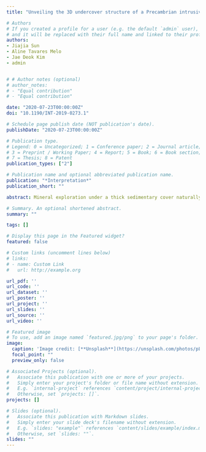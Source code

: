 ```yaml
---
title: "Unveiling the 3D undercover structure of a Precambrian intrusive complex by integrating airborne magnetic and gravity gradient data into 3D quasi-geology model building"

# Authors
# If you created a profile for a user (e.g. the default `admin` user), write the username (folder name) here
# and it will be replaced with their full name and linked to their profile.
authors:
- Jiajia Sun
- Aline Tavares Melo
- Jae Deok Kim
- admin


# # Author notes (optional)
# author_notes:
# - "Equal contribution"
# - "Equal contribution"

date: "2020-07-23T00:00:00Z"
doi: "10.1190/INT-2019-0273.1"

# Schedule page publish date (NOT publication's date).
publishDate: "2020-07-23T00:00:00Z"

# Publication type.
# Legend: 0 = Uncategorized; 1 = Conference paper; 2 = Journal article;
# 3 = Preprint / Working Paper; 4 = Report; 5 = Book; 6 = Book section;
# 7 = Thesis; 8 = Patent
publication_types: ["2"]

# Publication name and optional abbreviated publication name.
publication: "*Interpretation*"
publication_short: ""

abstract: Mineral exploration under a thick sedimentary cover naturally relies on geophysical methods. We have used high-resolution airborne magnetic and gravity gradient data over northeast Iowa to characterize the geology of the concealed Precambrian rocks and evaluate the prospectivity of mineral deposits. Previous researchers have interpreted the magnetic and gravity gradient data in the form of a 2D geologic map of the Precambrian basement rocks, which provides important geophysical constraints on the geologic history and mineral potentials over the Decorah area located in the northeast of Iowa. However, their interpretations are based on 2D data maps and are limited to the two horizontal dimensions. To fully tap into the rich information contained in the high-resolution airborne geophysical data, and to further our understanding of the undercover geology, we have performed separate and joint inversions of magnetic and gravity gradient data to obtain 3D density contrast models and 3D susceptibility models, based on which we carried out geology differentiation. Based on separately inverted physical property values, we have identified 10 geologic units and their spatial distributions in 3D which are all summarized in a 3D quasi-geology model. The extension of 2D geologic interpretation to 3D allows for the discovery of four previously unidentified geologic units, a more detailed classification of the Yavapai country rock, and the identification of the highly anomalous core of the mafic intrusions. Joint inversion allows for the classification of a few geologic units further into several subclasses. We have demonstrated the added value of the construction of a 3D quasi-geology model based on 3D separate and joint inversions.

# Summary. An optional shortened abstract.
summary: ""

tags: []

# Display this page in the Featured widget?
featured: false

# Custom links (uncomment lines below)
# links:
# - name: Custom Link
#   url: http://example.org

url_pdf: ''
url_code: ''
url_dataset: ''
url_poster: ''
url_project: ''
url_slides: ''
url_source: ''
url_video: ''

# Featured image
# To use, add an image named `featured.jpg/png` to your page's folder.
image:
  caption: 'Image credit: [**Unsplash**](https://unsplash.com/photos/pLCdAaMFLTE)'
  focal_point: ""
  preview_only: false

# Associated Projects (optional).
#   Associate this publication with one or more of your projects.
#   Simply enter your project's folder or file name without extension.
#   E.g. `internal-project` references `content/project/internal-project/index.md`.
#   Otherwise, set `projects: []`.
projects: []

# Slides (optional).
#   Associate this publication with Markdown slides.
#   Simply enter your slide deck's filename without extension.
#   E.g. `slides: "example"` references `content/slides/example/index.md`.
#   Otherwise, set `slides: ""`.
slides: ""
---
```

